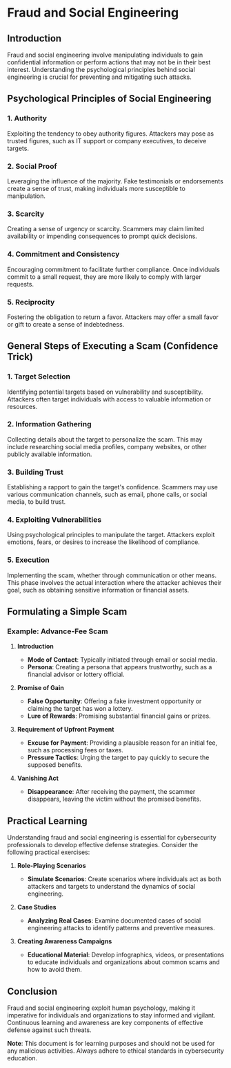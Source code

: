 # Fraud and Social Engineering

## Introduction

Fraud and social engineering involve manipulating individuals to gain confidential information or perform actions that may not be in their best interest. Understanding the psychological principles behind social engineering is crucial for preventing and mitigating such attacks.

## Psychological Principles of Social Engineering

### 1. Authority

Exploiting the tendency to obey authority figures. Attackers may pose as trusted figures, such as IT support or company executives, to deceive targets.

### 2. Social Proof

Leveraging the influence of the majority. Fake testimonials or endorsements create a sense of trust, making individuals more susceptible to manipulation.

### 3. Scarcity

Creating a sense of urgency or scarcity. Scammers may claim limited availability or impending consequences to prompt quick decisions.

### 4. Commitment and Consistency

Encouraging commitment to facilitate further compliance. Once individuals commit to a small request, they are more likely to comply with larger requests.

### 5. Reciprocity

Fostering the obligation to return a favor. Attackers may offer a small favor or gift to create a sense of indebtedness.

## General Steps of Executing a Scam (Confidence Trick)

### 1. Target Selection

Identifying potential targets based on vulnerability and susceptibility. Attackers often target individuals with access to valuable information or resources.

### 2. Information Gathering

Collecting details about the target to personalize the scam. This may include researching social media profiles, company websites, or other publicly available information.

### 3. Building Trust

Establishing a rapport to gain the target's confidence. Scammers may use various communication channels, such as email, phone calls, or social media, to build trust.

### 4. Exploiting Vulnerabilities

Using psychological principles to manipulate the target. Attackers exploit emotions, fears, or desires to increase the likelihood of compliance.

### 5. Execution

Implementing the scam, whether through communication or other means. This phase involves the actual interaction where the attacker achieves their goal, such as obtaining sensitive information or financial assets.

## Formulating a Simple Scam

### Example: Advance-Fee Scam

1. **Introduction**

   - **Mode of Contact**: Typically initiated through email or social media.
   - **Persona**: Creating a persona that appears trustworthy, such as a financial advisor or lottery official.

2. **Promise of Gain**

   - **False Opportunity**: Offering a fake investment opportunity or claiming the target has won a lottery.
   - **Lure of Rewards**: Promising substantial financial gains or prizes.

3. **Requirement of Upfront Payment**

   - **Excuse for Payment**: Providing a plausible reason for an initial fee, such as processing fees or taxes.
   - **Pressure Tactics**: Urging the target to pay quickly to secure the supposed benefits.

4. **Vanishing Act**

   - **Disappearance**: After receiving the payment, the scammer disappears, leaving the victim without the promised benefits.

## Practical Learning

Understanding fraud and social engineering is essential for cybersecurity professionals to develop effective defense strategies. Consider the following practical exercises:

1. **Role-Playing Scenarios**

   - **Simulate Scenarios**: Create scenarios where individuals act as both attackers and targets to understand the dynamics of social engineering.

2. **Case Studies**

   - **Analyzing Real Cases**: Examine documented cases of social engineering attacks to identify patterns and preventive measures.

3. **Creating Awareness Campaigns**

   - **Educational Material**: Develop infographics, videos, or presentations to educate individuals and organizations about common scams and how to avoid them.

## Conclusion

Fraud and social engineering exploit human psychology, making it imperative for individuals and organizations to stay informed and vigilant. Continuous learning and awareness are key components of effective defense against such threats.

**Note**: This document is for learning purposes and should not be used for any malicious activities. Always adhere to ethical standards in cybersecurity education.
